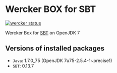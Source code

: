 # Wercker BOX for SBT
[![wercker status](https://app.wercker.com/status/d493371cbbfc3bed44867de7a15a869a/m "wercker status")](https://app.wercker.com/project/bykey/d493371cbbfc3bed44867de7a15a869a)

Wercker Box for [SBT](http://www.scala-sbt.org/) on OpenJDK 7

## Versions of installed packages

- `Java`: 1.7.0_75 (OpenJDK 7u75-2.5.4-1~precise1)
- `SBT`: 0.13.7
